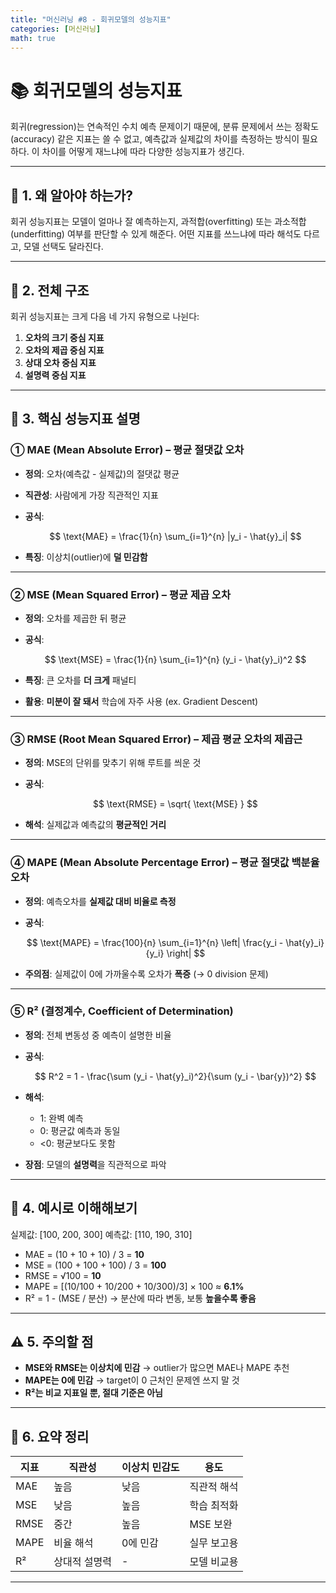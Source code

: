 ```yaml
---
title: "머신러닝 #8 - 회귀모델의 성능지표"
categories: [머신러닝]
math: true
---
```


# 📚 회귀모델의 성능지표

회귀(regression)는 연속적인 수치 예측 문제이기 때문에, 분류 문제에서 쓰는 정확도(accuracy) 같은 지표는 쓸 수 없고, 예측값과 실제값의 차이를 측정하는 방식이 필요하다. 이 차이를 어떻게 재느냐에 따라 다양한 성능지표가 생긴다.

---

## 🔧 1. 왜 알아야 하는가?

회귀 성능지표는 모델이 얼마나 잘 예측하는지, 과적합(overfitting) 또는 과소적합(underfitting) 여부를 판단할 수 있게 해준다. 어떤 지표를 쓰느냐에 따라 해석도 다르고, 모델 선택도 달라진다.

---

## 🧭 2. 전체 구조

회귀 성능지표는 크게 다음 네 가지 유형으로 나뉜다:

1. **오차의 크기 중심 지표**
2. **오차의 제곱 중심 지표**
3. **상대 오차 중심 지표**
4. **설명력 중심 지표**

---

## 📐 3. 핵심 성능지표 설명

### ① MAE (Mean Absolute Error) – 평균 절댓값 오차

* **정의**: 오차(예측값 - 실제값)의 절댓값 평균
* **직관성**: 사람에게 가장 직관적인 지표
* **공식**:

  $$
  \text{MAE} = \frac{1}{n} \sum_{i=1}^{n} |y_i - \hat{y}_i|
  $$
* **특징**: 이상치(outlier)에 **덜 민감함**

---

### ② MSE (Mean Squared Error) – 평균 제곱 오차

* **정의**: 오차를 제곱한 뒤 평균
* **공식**:

  $$
  \text{MSE} = \frac{1}{n} \sum_{i=1}^{n} (y_i - \hat{y}_i)^2
  $$
* **특징**: 큰 오차를 **더 크게** 패널티
* **활용**: **미분이 잘 돼서** 학습에 자주 사용 (ex. Gradient Descent)

---

### ③ RMSE (Root Mean Squared Error) – 제곱 평균 오차의 제곱근

* **정의**: MSE의 단위를 맞추기 위해 루트를 씌운 것
* **공식**:

  $$
  \text{RMSE} = \sqrt{ \text{MSE} }
  $$
* **해석**: 실제값과 예측값의 **평균적인 거리**

---

### ④ MAPE (Mean Absolute Percentage Error) – 평균 절댓값 백분율 오차

* **정의**: 예측오차를 **실제값 대비 비율로 측정**
* **공식**:

  $$
  \text{MAPE} = \frac{100}{n} \sum_{i=1}^{n} \left| \frac{y_i - \hat{y}_i}{y_i} \right|
  $$
* **주의점**: 실제값이 0에 가까울수록 오차가 **폭증** (→ 0 division 문제)

---

### ⑤ R² (결정계수, Coefficient of Determination)

* **정의**: 전체 변동성 중 예측이 설명한 비율
* **공식**:

  $$
  R^2 = 1 - \frac{\sum (y_i - \hat{y}_i)^2}{\sum (y_i - \bar{y})^2}
  $$
* **해석**:

  * 1: 완벽 예측
  * 0: 평균값 예측과 동일
  * <0: 평균보다도 못함
* **장점**: 모델의 **설명력**을 직관적으로 파악

---

## 🎯 4. 예시로 이해해보기

실제값: \[100, 200, 300]
예측값: \[110, 190, 310]

* MAE = (10 + 10 + 10) / 3 = **10**
* MSE = (100 + 100 + 100) / 3 = **100**
* RMSE = √100 = **10**
* MAPE = \[(10/100 + 10/200 + 10/300)/3] × 100 ≈ **6.1%**
* R² = 1 - (MSE / 분산) → 분산에 따라 변동, 보통 **높을수록 좋음**

---

## ⚠️ 5. 주의할 점

* **MSE와 RMSE는 이상치에 민감** → outlier가 많으면 MAE나 MAPE 추천
* **MAPE는 0에 민감** → target이 0 근처인 문제엔 쓰지 말 것
* **R²는 비교 지표일 뿐, 절대 기준은 아님**

---

## 🧩 6. 요약 정리

| 지표   | 직관성     | 이상치 민감도 | 용도     |
| ---- | ------- | ------- | ------ |
| MAE  | 높음      | 낮음      | 직관적 해석 |
| MSE  | 낮음      | 높음      | 학습 최적화 |
| RMSE | 중간      | 높음      | MSE 보완 |
| MAPE | 비율 해석   | 0에 민감   | 실무 보고용 |
| R²   | 상대적 설명력 | -       | 모델 비교용 |

---
